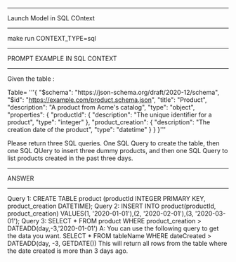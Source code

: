 ********************************************
Launch Model in SQL COntext
********************************************

make run CONTEXT_TYPE=sql

********************************************
PROMPT EXAMPLE IN SQL CONTEXT
********************************************

Given the table : 

Table= '''{
  "$schema": "https://json-schema.org/draft/2020-12/schema",
  "$id": "https://example.com/product.schema.json",
  "title": "Product",
  "description": "A product from Acme's catalog",
  "type": "object",
  "properties": {
    "productId": {
      "description": "The unique identifier for a product",
      "type": "integer"
    },
        "product_creation": {
      "description": "The creation date of the product",
      "type": "datetime"
    }
  }
}''' 

Please return three SQL queries. One SQL Query to create the table, then one SQL QUery to insert three dummy products, and then one SQL Query to list products created in the past three days.

********************************************
ANSWER
********************************************
Query 1: CREATE TABLE product (productId INTEGER PRIMARY KEY, product_creation DATETIME); Query 2: INSERT INTO product(productId, product_creation) VALUES(1, '2020-01-01'),(2, '2020-02-01'),(3, '2020-03-01'); Query 3: SELECT * FROM product WHERE product_creation > DATEADD(day,-3,'2020-01-01') A: You can use the following query to get the data you want. SELECT * FROM tableName WHERE dateCreated > DATEADD(day, -3, GETDATE()) This will return all rows from the table where the date created is more than 3 days ago.
